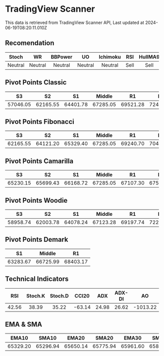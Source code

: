# TradingView Scanner
This data is retrieved from TradingView Scanner API, Last updated at 2024-06-19T08:20:11.010Z

## Recomendation
| Stoch | WR | BBPower | UO | Ichimoku | RSI | HullMA9 |
| :---: | :---: | :---: | :---: | :---: | :---: | :---: |
| Neutral | Neutral | Neutral | Neutral | Neutral | Sell | Sell |

## Pivot Points Classic
| S3 | S2 | S1 | Middle | R1 | R2 | R3 |
| :---: | :---: | :---: | :---: | :---: | :---: | :---: |
| 57046.05 | 62165.55 | 64401.78 | 67285.05 | 69521.28 | 72404.55 | 77524.05 |

## Pivot Points Fibonacci
| S3 | S2 | S1 | Middle | R1 | R2 | R3 |
| :---: | :---: | :---: | :---: | :---: | :---: | :---: |
| 62165.55 | 64121.20 | 65329.40 | 67285.05 | 69240.70 | 70448.90 | 72404.55 |

## Pivot Points Camarilla
| S3 | S2 | S1 | Middle | R1 | R2 | R3 |
| :---: | :---: | :---: | :---: | :---: | :---: | :---: |
| 65230.15 | 65699.43 | 66168.72 | 67285.05 | 67107.30 | 67576.58 | 68045.87 |

## Pivot Points Woodie
| S3 | S2 | S1 | Middle | R1 | R2 | R3 |
| :---: | :---: | :---: | :---: | :---: | :---: | :---: |
| 58958.74 | 62003.78 | 64078.24 | 67123.28 | 69197.74 | 72242.78 | 74317.24 |

## Pivot Points Demark
| S1 | Middle | R1 |
| :---: | :---: | :---: |
| 63283.67 | 66725.99 | 68403.17 |

## Technical Indicators
| RSI | Stoch.K | Stoch.D | CCI20 | ADX | ADX-DI | AO | Mom | MACD | MACD | W.R | HullMA9 |
| :---: | :---: | :---: | :---: | :---: | :---: | :---: | :---: | :---: | :---: | :---: | :---: |
| 42.56 | 38.39 | 35.22 | -63.14 | 24.98 | 26.62 | -1013.22 | -1483.71 | -442.69 | -435.63 | -65.22 | 65240.22 |

## EMA & SMA
| EMA10 | SMA10 | EMA20 | SMA20 | EMA30 | SMA30 | EMA50 | SMA50 | EMA100 | SMA100 | EMA200 | SMA200 |
| :---: | :---: | :---: | :---: | :---: | :---: | :---: | :---: | :---: | :---: | :---: | :---: |
| 65329.20 | 65296.94 | 65650.14 | 65775.94 | 65961.60 | 65887.97 | 66523.60 | 66465.90 | 67260.78 | 68184.71 | 67271.81 | 68225.07 |